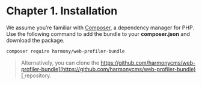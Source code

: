 # Chapter 1. Installation

We assume you’re familiar with [Composer](https://getcomposer.org), a dependency manager for PHP. Use the following command to add the bundle to your **composer.json** and download the package.

```bash
composer require harmony/web-profiler-bundle
```

> Alternatively, you can clone the [https://github.com/harmonycms/web-profiler-bundle](https://github.com/harmonycms/web-profiler-bundle)[ ](https://github.com/harmonycms/web-profiler-bundle)repository.

